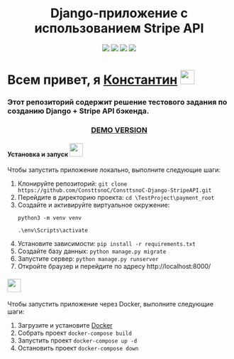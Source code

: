 <!-- Заголовок -->
<h1 align="center">
  <br>
   Django-приложение с использованием Stripe API
  <br>
</h1>
<!-- Описание -->
<p align="center">
  <a href="https://github.com/blackcater/blackcater/raw/main/images/Hi.gif" target="_blank">

  </a>
</p>
<!-- Иконки -->
<p align="center">
  <img src="https://img.shields.io/badge/Django-3.2.7-green">
  <img src="https://img.shields.io/badge/Python-3.8.10-blue">
  <img src="https://img.shields.io/badge/Stripe-API-orange">
  <img src="https://img.shields.io/badge/Deploy-Docker-blueviolet">
</p>

 <div>
      <h1>Всем привет, я <a href="https://www.gilmanov.net/" target="_blank">Константин</a> <img src="https://github.com/blackcater/blackcater/raw/main/images/Hi.gif" height="32"/></h1>
      <h3>Этот репозиторий содержит решение тестового задания по созданию Django + Stripe API бэкенда.</h3>
   <center>
<h3><a href="https://stripeapi.pythonanywhere.com/">DEMO VERSION</a></h3>
</center>

<h4>Установка и запуск <img src="https://github.githubassets.com/images/icons/emoji/rocket.png" height="30"/></h4>
  <p>Чтобы запустить приложение локально, выполните следующие шаги:</p>
  <ol>
    <li>Клонируйте репозиторий: <code>git clone https://github.com/ConsttsnoC/ConsttsnoC-Django-StripeAPI.git</code></li>
    <li>Перейдите в директорию проекта: <code>cd \TestProject\payment_root</code></li>
<li>Создайте и активируйте виртуальное окружение:</li>

<code>python3 -m venv venv</code>

<code>.\env\Scripts\activate</code>
<li>Установите зависимости: <code>pip install -r requirements.txt</code></li>
<li>Создайте базу данных: <code>python manage.py migrate</code></li>
<li>Запустите сервер: <code>python manage.py runserver</code></li>
<li>Откройте браузер и перейдите по адресу <a href="http://localhost:8000/"></a>http://localhost:8000/
</ol>

<h4><img src="https://img.shields.io/badge/docker-%230db7ed.svg?style=for-the-badge&logo=docker&logoColor=white" height="30"/> </h4>
<p>Чтобы запустить приложение через Docker, выполните следующие шаги:</p>
<ol>
<li>Загрузите и установите <a href="https://www.docker.com/products/docker-desktop/">Docker</a></li>
<li>Собрать проект <code>docker-compose build</code></li>
<li>Запустить проект <code>docker-compose up -d</code></li>
<li>Остановить проект <code>docker-compose down</code></li>
</ol>
